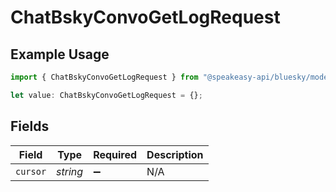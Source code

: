# ChatBskyConvoGetLogRequest

## Example Usage

```typescript
import { ChatBskyConvoGetLogRequest } from "@speakeasy-api/bluesky/models/operations";

let value: ChatBskyConvoGetLogRequest = {};
```

## Fields

| Field              | Type               | Required           | Description        |
| ------------------ | ------------------ | ------------------ | ------------------ |
| `cursor`           | *string*           | :heavy_minus_sign: | N/A                |